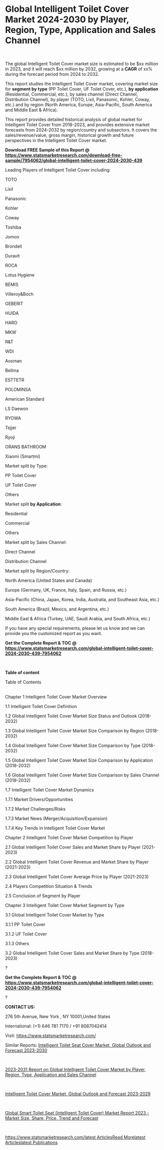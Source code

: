 <h1>Global Intelligent Toilet Cover Market 2024-2030 by Player, Region, Type, Application and Sales Channel</h1><br/><p>The global Intelligent Toilet Cover market size is estimated to be $xx million in 2023, and it will reach $xx million by 2032, growing at a <strong>CAGR</strong> of xx% during the forecast period from 2024 to 2032.</p>
 
 
 
 <p>This report studies the Intelligent Toilet Cover market, covering market size for <strong>segment by type</strong> (PP Toilet Cover, UF Toilet Cover, etc.), <strong>by application</strong> (Residential, Commercial, etc.), by sales channel (Direct Channel, Distribution Channel), by player (TOTO, Lixil, Panasonic, Kohler, Coway, etc.) and by region (North America, Europe, Asia-Pacific, South America and Middle East & Africa).</p>
 
 
 
 <p>This report provides detailed historical analysis of global market for Intelligent Toilet Cover from 2018-2023, and provides extensive market forecasts from 2024-2032 by region/country and subsectors. It covers the sales/revenue/value, gross margin, historical growth and future perspectives in the Intelligent Toilet Cover market.</p>
 
 
 
 <p><strong>Download FREE Sample of this Report @ <a href="https://www.statsmarketresearch.com/download-free-sample/7954062/global-intelligent-toilet-cover-2024-2030-439">https://www.statsmarketresearch.com/download-free-sample/7954062/global-intelligent-toilet-cover-2024-2030-439</a></strong></p>
 
 
 
 <p>Leading Players of Intelligent Toilet Cover including:</p>
 
 
 
 <p>TOTO</p>
 
 
 
 <p>Lixil</p>
 
 
 
 <p>Panasonic</p>
 
 
 
 <p>Kohler</p>
 
 
 
 <p>Coway</p>
 
 
 
 <p>Toshiba</p>
 
 
 
 <p>Jomoo</p>
 
 
 
 <p>Brondell</p>
 
 
 
 <p>Duravit</p>
 
 
 
 <p>ROCA</p>
 
 
 
 <p>Lotus Hygiene</p>
 
 
 
 <p>BEMIS</p>
 
 
 
 <p>Villeroy&Boch</p>
 
 
 
 <p>GEBERIT</p>
 
 
 
 <p>HUIDA</p>
 
 
 
 <p>HARO</p>
 
 
 
 <p>MKW</p>
 
 
 
 <p>R&T</p>
 
 
 
 <p>WDI</p>
 
 
 
 <p>Aosman</p>
 
 
 
 <p>Bellma</p>
 
 
 
 <p>ESTTETR</p>
 
 
 
 <p>POLOMINSA</p>
 
 
 
 <p>American Standard</p>
 
 
 
 <p>LS Daewon</p>
 
 
 
 <p>RYOWA</p>
 
 
 
 <p>Tejjer</p>
 
 
 
 <p>Ryoji</p>
 
 
 
 <p>ORANS BATHROOM</p>
 
 
 
 <p>Xiaomi (Smartmi)</p>
 
 
 
 <p>Market split by Type:</p>
 
 
 
 <p>PP Toilet Cover</p>
 
 
 
 <p>UF Toilet Cover</p>
 
 
 
 <p>Others</p>
 
 
 
 <p>Market split <strong>by Application</strong>:</p>
 
 
 
 <p>Residential</p>
 
 
 
 <p>Commercial</p>
 
 
 
 <p>Others</p>
 
 
 
 <p>Market split by Sales Channel:</p>
 
 
 
 <p>Direct Channel</p>
 
 
 
 <p>Distribution Channel</p>
 
 
 
 <p>Market split by Region/Country:</p>
 
 
 
 <p>North America (United States and Canada)</p>
 
 
 
 <p>Europe (Germany, UK, France, Italy, Spain, and Russia, etc.)</p>
 
 
 
 <p>Asia-Pacific (China, Japan, Korea, India, Australia, and Southeast Asia, etc.)</p>
 
 
 
 <p>South America (Brazil, Mexico, and Argentina, etc.)</p>
 
 
 
 <p>Middle East & Africa (Turkey, UAE, Saudi Arabia, and South Africa, etc.)</p>
 
 
 
 <p>If you have any special requirements, please let us know and we can provide you the customized report as you want.</p>
 
 
 
 <div><b>Get the Complete Report & TOC @ <a href="https://www.statsmarketresearch.com/global-intelligent-toilet-cover-2024-2030-439-7954062">https://www.statsmarketresearch.com/global-intelligent-toilet-cover-2024-2030-439-7954062</a></b></div>
 
 
 
 <p><br />
 
 <b>Table of content</b></p>
 
 
 
 <p>Table of Contents<br />
 
 <br />
 
 Chapter 1 Intelligent Toilet Cover Market Overview<br />
 
 1.1 Intelligent Toilet Cover Definition<br />
 
 1.2 Global Intelligent Toilet Cover Market Size Status and Outlook (2018-2032)<br />
 
 1.3 Global Intelligent Toilet Cover Market Size Comparison by Region (2018-2032)<br />
 
 1.4 Global Intelligent Toilet Cover Market Size Comparison by Type (2018-2032)<br />
 
 1.5 Global Intelligent Toilet Cover Market Size Comparison by Application (2018-2032)<br />
 
 1.6 Global Intelligent Toilet Cover Market Size Comparison by Sales Channel (2018-2032)<br />
 
 1.7 Intelligent Toilet Cover Market Dynamics<br />
 
 1.7.1 Market Drivers/Opportunities<br />
 
 1.7.2 Market Challenges/Risks<br />
 
 1.7.3 Market News (Merger/Acquisition/Expansion)<br />
 
 1.7.4 Key Trends in Intelligent Toilet Cover Market<br />
 
 Chapter 2 Intelligent Toilet Cover Market Competition by Player<br />
 
 2.1 Global Intelligent Toilet Cover Sales and Market Share by Player (2021-2023)<br />
 
 2.2 Global Intelligent Toilet Cover Revenue and Market Share by Player (2021-2023)<br />
 
 2.3 Global Intelligent Toilet Cover Average Price by Player (2021-2023)<br />
 
 2.4 Players Competition Situation & Trends<br />
 
 2.5 Conclusion of Segment by Player<br />
 
 Chapter 3 Intelligent Toilet Cover Market Segment by Type<br />
 
 3.1 Global Intelligent Toilet Cover Market by Type<br />
 
 3.1.1 PP Toilet Cover<br />
 
 3.1.2 UF Toilet Cover<br />
 
 3.1.3 Others<br />
 
 3.2 Global Intelligent Toilet Cover Sales and Market Share by Type (2018-2023)<br />
 
 ? </p>
 
 
 
 <div><b>Get the Complete Report & TOC @ <a href="https://www.statsmarketresearch.com/global-intelligent-toilet-cover-2024-2030-439-7954062">https://www.statsmarketresearch.com/global-intelligent-toilet-cover-2024-2030-439-7954062</a></b></div>
 
 
 
 <p>? </p>
 
 
 
 <p><b>CONTACT US:</b><br />
 
 276 5th Avenue, New York , NY 10001,United States<br />
 
 International: (+1) 646 781 7170 / +91 8087042414<br />
 
 Visit: <a href="https://www.statsmarketresearch.com/">https://www.statsmarketresearch.com/</a><br />
 
 Similar Reports: <a href="https://www.statsmarketresearch.com/global-intelligent-toilet-cover-2024-2030-439-7954062">Intelligent Toilet Seat Cover Market, Global Outlook and Forecast 2023-2030</a><br />
 
 <br />
 
 <a href="https://www.statsmarketresearch.com/global-intelligent-toilet-cover-2024-2030-439-7954062">2023-2031 Report on Global Intelligent Toilet Cover Market by Player, Region, Type, Application and Sales Channel</a><br />
 
 <br />
 
 <a href="https://www.statsmarketresearch.com/global-intelligent-toilet-cover-2024-2030-439-7954062">Intelligent Toilet Cover Market, Global Outlook and Forecast 2023-2029</a><br />
 
 <br />
 
 <a href="https://www.statsmarketresearch.com/global-intelligent-toilet-cover-2024-2030-439-7954062">Global Smart Toilet Seat (Intelligent Toilet Cover) Market Report 2023 - Market Size, Share, Price, Trend and Forecast</a><br />
 
 <br />
 
 <a href="https://gyeongbokgung.com">https://www.statsmarketresearch.com/</a><a href="https://hallyeomaritime.com">latest Articles</a><a href="https://jingwansa.com">Read More</a><a href="https://nguoiviet.jp/">latest Articles</a><a href="https://www.intelmarketresearch.com/">latest Publications</a></p>